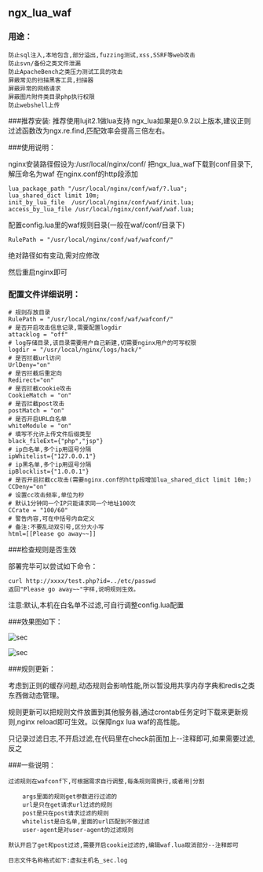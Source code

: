 ## ngx_lua_waf
### 用途：
    防止sql注入,本地包含,部分溢出,fuzzing测试,xss,SSRF等web攻击
    防止svn/备份之类文件泄漏
    防止ApacheBench之类压力测试工具的攻击
    屏蔽常见的扫描黑客工具,扫描器
    屏蔽异常的网络请求
    屏蔽图片附件类目录php执行权限
    防止webshell上传

###推荐安装:
推荐使用lujit2.1做lua支持
ngx_lua如果是0.9.2以上版本,建议正则过滤函数改为ngx.re.find,匹配效率会提高三倍左右。

###使用说明：

nginx安装路径假设为:/usr/local/nginx/conf/
把ngx_lua_waf下载到conf目录下,解压命名为waf
在nginx.conf的http段添加

    lua_package_path "/usr/local/nginx/conf/waf/?.lua";
    lua_shared_dict limit 10m;
    init_by_lua_file  /usr/local/nginx/conf/waf/init.lua; 
    access_by_lua_file /usr/local/nginx/conf/waf/waf.lua;

配置config.lua里的waf规则目录(一般在waf/conf/目录下)

    RulePath = "/usr/local/nginx/conf/waf/wafconf/"

绝对路径如有变动,需对应修改

然后重启nginx即可

### 配置文件详细说明：
    
    # 规则存放目录
    RulePath = "/usr/local/nginx/conf/waf/wafconf/"
    # 是否开启攻击信息记录,需要配置logdir
    attacklog = "off"
    # log存储目录,该目录需要用户自己新建,切需要nginx用户的可写权限
    logdir = "/usr/local/nginx/logs/hack/"
    # 是否拦截url访问
    UrlDeny="on"
    # 是否拦截后重定向
    Redirect="on"
    # 是否拦截cookie攻击
    CookieMatch = "on"
    # 是否拦截post攻击
    postMatch = "on"
    # 是否开启URL白名单
    whiteModule = "on" 
    # 填写不允许上传文件后缀类型
    black_fileExt={"php","jsp"}
    # ip白名单,多个ip用逗号分隔
    ipWhitelist={"127.0.0.1"}
    # ip黑名单,多个ip用逗号分隔
    ipBlocklist={"1.0.0.1"}
    # 是否开启拦截cc攻击(需要nginx.conf的http段增加lua_shared_dict limit 10m;)
    CCDeny="on"
    # 设置cc攻击频率,单位为秒
    # 默认1分钟同一个IP只能请求同一个地址100次
    CCrate = "100/60"
    # 警告内容,可在中括号内自定义
    # 备注:不要乱动双引号,区分大小写
    html=[[Please go away~~]]
        
###检查规则是否生效

部署完毕可以尝试如下命令：        
  
    curl http://xxxx/test.php?id=../etc/passwd
    返回"Please go away~~"字样,说明规则生效。

注意:默认,本机在白名单不过滤,可自行调整config.lua配置

###效果图如下：

![sec](http://i.imgur.com/wTgOcm2.png)

![sec](http://i.imgur.com/DqU30au.png)

###规则更新：

考虑到正则的缓存问题,动态规则会影响性能,所以暂没用共享内存字典和redis之类东西做动态管理。

规则更新可以把规则文件放置到其他服务器,通过crontab任务定时下载来更新规则,nginx reload即可生效。以保障ngx lua waf的高性能。

只记录过滤日志,不开启过滤,在代码里在check前面加上--注释即可,如果需要过滤,反之

###一些说明：

    过滤规则在wafconf下,可根据需求自行调整,每条规则需换行,或者用|分割
    
        args里面的规则get参数进行过滤的
        url是只在get请求url过滤的规则        
        post是只在post请求过滤的规则        
        whitelist是白名单,里面的url匹配到不做过滤        
        user-agent是对user-agent的过滤规则

    默认开启了get和post过滤,需要开启cookie过滤的,编辑waf.lua取消部分--注释即可
    
    日志文件名称格式如下:虚拟主机名_sec.log